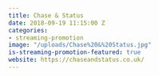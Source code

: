 ```yaml
---
title: Chase & Status
date: 2018-09-19 11:15:00 Z
categories:
- streaming-promotion
image: "/uploads/Chase%20&%20Status.jpg"
is-streaming-promotion-featured: true
website: https://chaseandstatus.co.uk/
---
```


